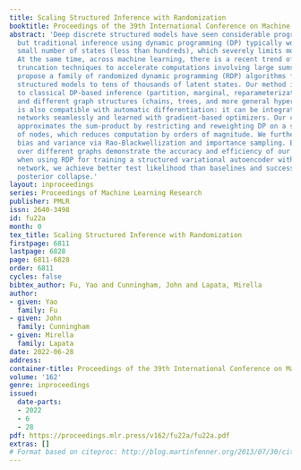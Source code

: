 ```yaml
---
title: Scaling Structured Inference with Randomization
booktitle: Proceedings of the 39th International Conference on Machine Learning
abstract: 'Deep discrete structured models have seen considerable progress recently,
  but traditional inference using dynamic programming (DP) typically works with a
  small number of states (less than hundreds), which severely limits model capacity.
  At the same time, across machine learning, there is a recent trend of using randomized
  truncation techniques to accelerate computations involving large sums. Here, we
  propose a family of randomized dynamic programming (RDP) algorithms for scaling
  structured models to tens of thousands of latent states. Our method is widely applicable
  to classical DP-based inference (partition, marginal, reparameterization, entropy)
  and different graph structures (chains, trees, and more general hypergraphs). It
  is also compatible with automatic differentiation: it can be integrated with neural
  networks seamlessly and learned with gradient-based optimizers. Our core technique
  approximates the sum-product by restricting and reweighting DP on a small subset
  of nodes, which reduces computation by orders of magnitude. We further achieve low
  bias and variance via Rao-Blackwellization and importance sampling. Experiments
  over different graphs demonstrate the accuracy and efficiency of our approach. Furthermore,
  when using RDP for training a structured variational autoencoder with a scaled inference
  network, we achieve better test likelihood than baselines and successfully prevent
  posterior collapse.'
layout: inproceedings
series: Proceedings of Machine Learning Research
publisher: PMLR
issn: 2640-3498
id: fu22a
month: 0
tex_title: Scaling Structured Inference with Randomization
firstpage: 6811
lastpage: 6828
page: 6811-6828
order: 6811
cycles: false
bibtex_author: Fu, Yao and Cunningham, John and Lapata, Mirella
author:
- given: Yao
  family: Fu
- given: John
  family: Cunningham
- given: Mirella
  family: Lapata
date: 2022-06-28
address:
container-title: Proceedings of the 39th International Conference on Machine Learning
volume: '162'
genre: inproceedings
issued:
  date-parts:
  - 2022
  - 6
  - 28
pdf: https://proceedings.mlr.press/v162/fu22a/fu22a.pdf
extras: []
# Format based on citeproc: http://blog.martinfenner.org/2013/07/30/citeproc-yaml-for-bibliographies/
---
```

